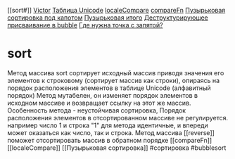 [[sort#]]
[Victor](https://youtu.be/2QV6xbgSqc0?list=PLbLBXDhswD1cIEFysMD84r8Ux4STGHkz6&t=502)
[Таблица Unicode](https://unicode-table.com/ru/)
[localeCompare](https://youtu.be/2QV6xbgSqc0?list=PLbLBXDhswD1cIEFysMD84r8Ux4STGHkz6&t=3351)
[compareFn](https://youtu.be/2QV6xbgSqc0?list=PLbLBXDhswD1cIEFysMD84r8Ux4STGHkz6&t=1450)
[Пузырьковая сортировка под капотом](https://youtu.be/2QV6xbgSqc0?list=PLbLBXDhswD1cIEFysMD84r8Ux4STGHkz6&t=3585)
[Пузырьковая итого](https://youtu.be/2QV6xbgSqc0?list=PLbLBXDhswD1cIEFysMD84r8Ux4STGHkz6&t=4866)
[Деструктурирующее присваивание в bubble](https://youtu.be/2QV6xbgSqc0?list=PLbLBXDhswD1cIEFysMD84r8Ux4STGHkz6&t=5225)
[Где нужна точка с запятой?](https://youtu.be/2QV6xbgSqc0?list=PLbLBXDhswD1cIEFysMD84r8Ux4STGHkz6&t=5462)
 
# sort
Mетод массива sort сортирует исходный массив приводя значения его элементов к строковому (сортирует массив как строки), опираясь на порядок расположения элементов в таблице Unicode (алфавитный порядок)
Метод мутабелен, он изменяет порядок элементов в исходном массиве и возвращает ссылку на этот же массив.
Особенность метода - неустойчивая сортировка, Порядок расположения элементов в отсортированном массиве не регулируется. например число 1 и строка "1" для метода идентичные, и впереди может оказаться как число, так и строка.
Метод массива [[reverse]] поможет отсортировать массив в обратном порядке
[[compareFn]]
[[localeCompare]]
[[Пузырьковая сортировка]]
#сортировка #bubblesort 


